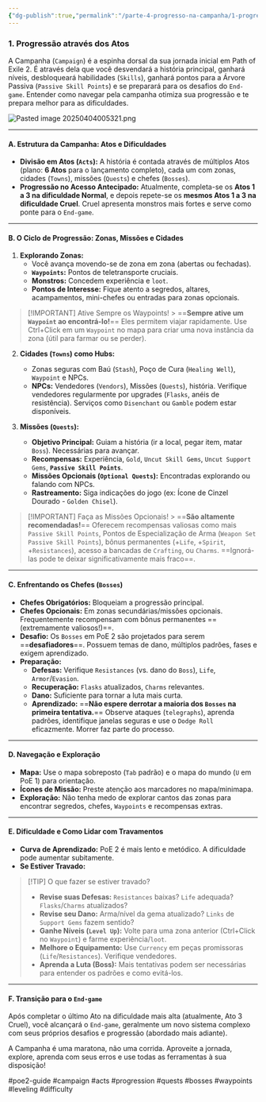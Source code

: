 ```yaml
---
{"dg-publish":true,"permalink":"/parte-4-progresso-na-campanha/1-progressao-atraves-dos-atos/"}
---
```


### 1. Progressão através dos Atos

A Campanha (`Campaign`) é a espinha dorsal da sua jornada inicial em Path of Exile 2. É através dela que você desvendará a história principal, ganhará níveis, desbloqueará habilidades (`Skills`), ganhará pontos para a Árvore Passiva (`Passive Skill Points`) e se preparará para os desafios do `End-game`. Entender como navegar pela campanha otimiza sua progressão e te prepara melhor para as dificuldades.

![Pasted image 20250404005321.png](/img/user/ANEXOS/Pasted%20image%2020250404005321.png)

---

#### A. Estrutura da Campanha: Atos e Dificuldades

*   **Divisão em Atos (`Acts`):** A história é contada através de múltiplos Atos (plano: **6 Atos** para o lançamento completo), cada um com zonas, cidades (`Towns`), missões (`Quests`) e chefes (`Bosses`).
*   **Progressão no Acesso Antecipado:** Atualmente, completa-se os **Atos 1 a 3 na dificuldade Normal**, e depois repete-se os **mesmos Atos 1 a 3 na dificuldade Cruel**. Cruel apresenta monstros mais fortes e serve como ponte para o `End-game`.

---

#### B. O Ciclo de Progressão: Zonas, Missões e Cidades

1.  **Explorando Zonas:**
    *   Você avança movendo-se de zona em zona (abertas ou fechadas).
    *   **`Waypoints`:** Pontos de teletransporte cruciais.
	*   **Monstros:** Concedem experiência e `loot`.
	*   **Pontos de Interesse:** Fique atento a segredos, altares, acampamentos, mini-chefes ou entradas para zonas opcionais.

> [!IMPORTANT] Ative Sempre os Waypoints!
    > ==**Sempre ative um `Waypoint` ao encontrá-lo!**== Eles permitem viajar rapidamente. Use Ctrl+Click em um `Waypoint` no mapa para criar uma nova instância da zona (útil para farmar ou se perder).

2.  **Cidades (`Towns`) como Hubs:**
    *   Zonas seguras com Baú (`Stash`), Poço de Cura (`Healing Well`), `Waypoint` e NPCs.
    *   **NPCs:** Vendedores (`Vendors`), Missões (`Quests`), história. Verifique vendedores regularmente por upgrades (`Flasks`, anéis de resistência). Serviços como `Disenchant` ou `Gamble` podem estar disponíveis.

3.  **Missões (`Quests`):**
    *   **Objetivo Principal:** Guiam a história (ir a local, pegar item, matar `Boss`). Necessárias para avançar.
    *   **Recompensas:** Experiência, `Gold`, `Uncut Skill Gems`, `Uncut Support Gems`, **`Passive Skill Points`**.
    *   **Missões Opcionais (`Optional Quests`):** Encontradas explorando ou falando com NPCs.
	*   **Rastreamento:** Siga indicações do jogo (ex: Ícone de Cinzel Dourado - `Golden Chisel`).
> [!IMPORTANT] Faça as Missões Opcionais!
    > ==**São altamente recomendadas!**== Oferecem recompensas valiosas como mais `Passive Skill Points`, Pontos de Especialização de Arma (`Weapon Set Passive Skill Points`), bônus permanentes (+`Life`, +`Spirit`, +`Resistances`), acesso a bancadas de `Crafting`, ou `Charms`. ==Ignorá-las pode te deixar significativamente mais fraco==.


---

#### C. Enfrentando os Chefes (`Bosses`)

*   **Chefes Obrigatórios:** Bloqueiam a progressão principal.
*   **Chefes Opcionais:** Em zonas secundárias/missões opcionais. Frequentemente recompensam com bônus permanentes ==(extremamente valiosos!)==.
*   **Desafio:** Os `Bosses` em PoE 2 são projetados para serem ==**desafiadores**==. Possuem temas de dano, múltiplos padrões, fases e exigem aprendizado.
*   **Preparação:**
    *   **Defesas:** Verifique `Resistances` (vs. dano do `Boss`), `Life`, `Armor`/`Evasion`.
    *   **Recuperação:** `Flasks` atualizados, `Charms` relevantes.
    *   **Dano:** Suficiente para tornar a luta mais curta.
    *   **Aprendizado:** ==**Não espere derrotar a maioria dos `Bosses` na primeira tentativa.**== Observe ataques (`telegraphs`), aprenda padrões, identifique janelas seguras e use o `Dodge Roll` eficazmente. Morrer faz parte do processo.

---

#### D. Navegação e Exploração

*   **Mapa:** Use o mapa sobreposto (`Tab` padrão) e o mapa do mundo (`U` em PoE 1) para orientação.
*   **Ícones de Missão:** Preste atenção aos marcadores no mapa/minimapa.
*   **Exploração:** Não tenha medo de explorar cantos das zonas para encontrar segredos, chefes, `Waypoints` e recompensas extras.

---

#### E. Dificuldade e Como Lidar com Travamentos

*   **Curva de Aprendizado:** PoE 2 é mais lento e metódico. A dificuldade pode aumentar subitamente.
*   **Se Estiver Travado:**
> [!TIP] O que fazer se estiver travado?
> *   **Revise suas Defesas:** `Resistances` baixas? `Life` adequada? `Flasks`/`Charms` atualizados?
> *   **Revise seu Dano:** Arma/nível da gema atualizado? `Links` de `Support Gems` fazem sentido?
> *   **Ganhe Níveis (`Level Up`):** Volte para uma zona anterior (Ctrl+Click no `Waypoint`) e farme experiência/`loot`.
> *   **Melhore o Equipamento:** Use `Currency` em peças promissoras (`Life`/`Resistances`). Verifique vendedores.
> *   **Aprenda a Luta (Boss):** Mais tentativas podem ser necessárias para entender os padrões e como evitá-los.

---

#### F. Transição para o `End-game`

Após completar o último Ato na dificuldade mais alta (atualmente, Ato 3 Cruel), você alcançará o `End-game`, geralmente um novo sistema complexo com seus próprios desafios e progressão (abordado mais adiante).

A Campanha é uma maratona, não uma corrida. Aproveite a jornada, explore, aprenda com seus erros e use todas as ferramentas à sua disposição!

#poe2-guide #campaign #acts #progression #quests #bosses #waypoints #leveling #difficulty